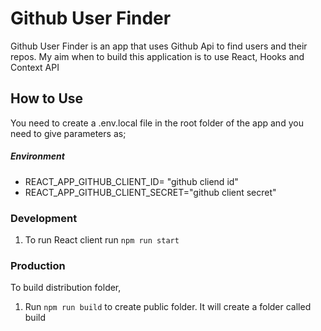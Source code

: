 # Github User Finder

Github User Finder is an app that uses Github Api to find users and their repos.
My aim when to build this application is to use React, Hooks and Context API


## How to Use
You need to create a .env.local file in the root folder of the app and you need to 
give parameters as;

##### Environment
* REACT_APP_GITHUB_CLIENT_ID= "github cliend id"
* REACT_APP_GITHUB_CLIENT_SECRET="github client secret"

### Development
1. To run React client run `npm run start`

### Production
To build distribution folder, 
1. Run `npm run build` to create public folder. It will create a folder called build
